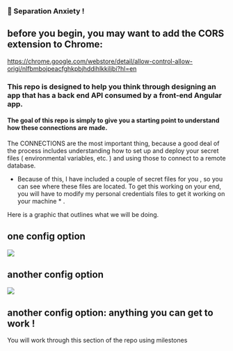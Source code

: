 ### 🚀 Separation Anxiety ! 

## before you begin, you may want to add the CORS extension to Chrome: 
https://chrome.google.com/webstore/detail/allow-control-allow-origi/nlfbmbojpeacfghkpbjhddihlkkiljbi?hl=en


### This repo is designed to help you think through designing an app that has a back end API consumed by a front-end Angular app. 

#### The goal of this repo is simply to give you a starting point to understand how these connections are made. 

The CONNECTIONS are the most important thing, because a good deal of the process includes understanding how to set up and deploy your secret files ( environmental variables, etc. ) and using those to connect to a remote database. 

* Because of this, I have included a couple of secret files for you , so you can see where these files are located.  To get this working on your end, you will have to modify my personal credentials files to get it working on your machine * . 


Here is a graphic that outlines what we will be doing.  

## one config option
![](https://github.com/gSchool/angular-unit-3-g18/blob/master/02-separate_deployment/layout1.png)
## another config option
![](https://github.com/gSchool/angular-unit-3-g18/blob/master/02-separate_deployment/layout2.png)
## another config option:  anything you can get to work ! 

You will work through this section of the repo using milestones






